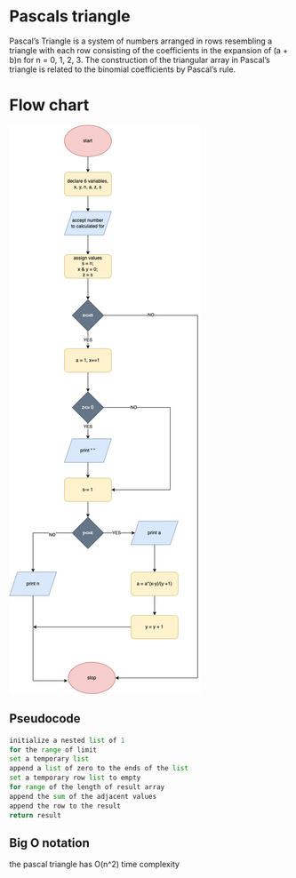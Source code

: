 # Pascals triangle 

Pascal’s Triangle is a system of numbers arranged in rows resembling a triangle with each row consisting of the coefficients in the expansion of (a + b)n for n = 0, 1, 2, 3. The construction of the triangular array in Pascal’s triangle is related to the binomial coefficients by Pascal’s rule. 
# Flow chart
![image info](./triangle.jpg)

## Pseudocode
```python
initialize a nested list of 1
for the range of limit
set a temporary list
append a list of zero to the ends of the list
set a temporary row list to empty
for range of the length of result array
append the sum of the adjacent values
append the row to the result
return result 
```	

## Big O notation
the pascal triangle has O(n^2) time complexity

